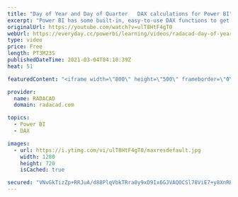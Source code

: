 ```yaml
---
title: "Day of Year and Day of Quarter   DAX calculations for Power BI"
excerpt: "Power BI has some built-in, easy-to-use DAX functions to get the Day of Month and Day of the week, but nothing for Day of Year and Day of the quarter. These calculations, however, are very simple and easy to implement using other functions. This short blog and video explain a method to calculate those"
originalUrl: https://youtube.com/watch?v=ulT8HtF4gT0
webUrl: https://everyday.cc/powerbi/learning/videos/radacad-day-of-year-and-day-of-quarter-dax-calculations-for-power-bi/
type: video
price: Free
length: PT3M23S
publishedDateTime: 2021-03-04T04:10:39Z
heat: 51

featuredContent: "<iframe width=\"800\" height=\"500\" frameborder=\"0\" src=\"https://www.youtube.com/embed/ulT8HtF4gT0\" allow=\"accelerometer; autoplay; encrypted-media; gyroscope; picture-in-picture\" allowfullscreen></iframe>"

provider:
  name: RADACAD
  domain: radacad.com

topics:
  - Power BI
  - DAX

images:
  - url: https://i.ytimg.com/vi/ulT8HtF4gT0/maxresdefault.jpg
    width: 1280
    height: 720
    isCached: true

secured: "VNvGkTizZp+RRJuA/d88PlqVbkTRra0y9xD9Ix6GJVAQOCSl78ViE7+y8XnRBvwtHT2DzkA7yLsOi1J7KDnrd3yqow3elYNILygcMEGaGD1eC/vfvwEorfZRHk0hIQblxE416Yb2WfmHCP3lJFhYUdcqS38BGjVUQUB89qbUfSx8K4ChHMm+9pdAysvH7m8Eo2vAGl3pkz8rPFOewpj6CTDvVB12Kr2KrOuozGI/ea8rcHWFRwmU1EjE+o7QPVvvR9W77W5eWh91rcnM5NFWLkqmH9Fk06/QtiRWyvO30qx3k2JvoXPuTfl1AvRNd1crAUWb97qIjF/LyRqD+uV8n565iEKBTdlD4rE4UCjCKdWfzLjDpnBRrhhCFBFjW6zA6hR+CUflXFKBP21IeSrzp9ayfEUOctxJG31tUauohyM=;FFadNpQv5n5EUOYwnQNAMA=="
---
```


